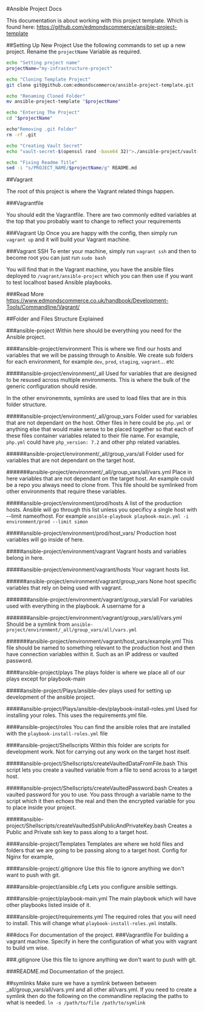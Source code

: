 #Ansible Project Docs

This documentation is about working with this project template. Which is found here: 
https://github.com/edmondscommerce/ansible-project-template

##Setting Up New Project
Use the following commands to set up a new project.
Rename the `projectName` Variable as required.

```bash
echo "Setting project name" 
projectName="my-infrastructure-project"

echo "Cloning Template Project" 
git clone git@github.com:edmondscommerce/ansible-project-template.git --depth=1

echo "Renaming Cloned Folder"  
mv ansible-project-template "$projectName"

echo "Entering The Project" 
cd "$projectName"

echo"Removing .git Folder"
rm -rf .git

echo "Creating Vault Secret"
echo "vault-secret-$(openssl rand -base64 32)">./ansible-project/vault-pass.secret 

echo "Fixing Readme Title"
sed -i "s/PROJECT_NAME/$projectName/g" README.md 
``` 

##Vagrant

The root of this project is where the Vagrant related things happen.

###Vagrantfile

You should edit the Vagrantfile. There are two commonly edited variables at the top that you probably want to change to reflect your requirements

###Vagrant Up
Once you are happy with the config, then simply run `vagrant up` and it will build your Vagrant machine.

###Vagrant SSH
To enter your machine, simply run `vagrant ssh` and then to become root you can just run `sudo bash`

You will find that in the Vagrant machine, you have the ansible files deployed to `/vagrant/ansible-project` which you can then use if you want to test localhost based Ansible playbooks.

###Read More
https://www.edmondscommerce.co.uk/handbook/Development-Tools/Commandline/Vagrant/
 
##Folder and Files Structure Explained

###ansible-project
Within here should be everything you need for the Ansible project.

####ansible-project/environment
This is where we find our hosts and variables that we will be passing through to Ansible. We create sub folders for each environment, for example `dev`, `prod`, `staging`, `vagrant`... etc

#####ansible-project/environment/_all
Used for variables that are designed to be resused across multiple environments. This is where the bulk of the generic configuration should reside.

In the other environemnts, symlinks are used to load files that are in this folder structure.

#####ansible-project/environment/_all/group_vars
Folder used for variables that are not dependant on the host. Other files in here could be `php.yml` or anything else
that would make sense to be placed together so that each of these files container variables related to their file name.
For example, `php.yml` could have `php_version: 7.2` and other php related variables.  

######ansible-project/environment/_all/group_vars/all
Folder used for variables that are not dependant on the target host.

#######ansible-project/environment/_all/group_vars/all/vars.yml
Place in here variables that are not dependant on the target host. An example could be a repo you always need to clone from.
This file should be symlinked from other environments that require these variables.

#####ansible-project/environment/prod/hosts
A list of the production hosts. Ansible will go through this list unless you specificy 
a single host with --limit nameofhost. For example `ansible-playbook playbook-main.yml -i environment/prod --limit simon` 

#####ansible-project/environment/prod/host_vars/
Production host variables will go inside of here. 

#####ansible-project/environment/vagrant
Vagrant hosts and variables belong in here. 

#####ansible-project/environment/vagrant/hosts
Your vagrant hosts list.

######ansible-project/environment/vagrant/group_vars
None host specific variables that rely on being used with vagrant.

#######ansible-project/environment/vagrant/group_vars/all
For variables used with everything in the playbook. A username for a

#######ansible-project/environment/vagrant/group_vars/all/vars.yml
Should be a symlink from `ansible-project/environment/_all/group_vars/all/vars.yml`

#######ansible-project/environment/vagrant/host_vars/example.yml
This file should be named to something relevant to the production host and then have connection variables within it. 
Such as an IP address or vaulted password.
 
####ansible-project/plays
The plays folder is where we place all of our plays except for playbook-main

#####ansible-project/Plays/ansible-dev
plays used for setting up development of the ansible project.

#####ansible-project/Plays/ansible-dev/playbook-install-roles.yml
Used for installing your roles. This uses the requirements.yml file.

####ansible-project/roles
You can find the ansible roles that are installed with the `playbook-install-roles.yml` file

####ansible-project/Shellscripts
Within this folder are scripts for development work. Not for carrying out any work on the target host itself.
 
#####ansible-project/Shellscripts/createVaultedDataFromFile.bash
This script lets you create a vaulted variable from a file to send across to a target host.

#####ansible-project/Shellscripts/createVaultedPassword.bash
Creates a vaulted password for you to use. You pass through a variable name to the script which it then echoes the real
and then the encrypted variable for you to place inside your project.

#####ansible-project/Shellscripts/createVaultedSshPublicAndPrivateKey.bash
Creates a Public and Private ssh key to pass along to a target host.

####ansible-project/Templates
Templates are where we hold files and folders that we are going to be passing along to a target host. Config for Nginx 
for example,

####ansible-project/.gitignore
Use this file to ignore anything we don't want to push with git.

####ansible-project/ansible.cfg
Lets you configure ansible settings.

####ansible-project/playbook-main.yml
The main playbook which will have other playbooks listed inside of it.

####ansible-project/requirements.yml
The required roles that you will need to install. This will change what `playbook-install-roles.yml` installs.

###docs
For documentation of the project. 
###Vagrantfile
For building a vagrant machine. Specify in here the configuration of what you with vagrant to build vm wise.

###.gitignore
Use this file to ignore anything we don't want to push with git.

###README.md
Documentation of the project.

##symlinks
Make sure we have a symlink between between _all/group_vars/all/vars.yml and all other all/vars.yml.
If you need to create a symlink then do the following on the commandline replacing the paths to what is needed.
`ln -s /path/to/file /path/to/symlink`
